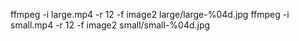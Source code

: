 

ffmpeg -i large.mp4 -r 12 -f image2 large/large-%04d.jpg
ffmpeg -i small.mp4 -r 12 -f image2 small/small-%04d.jpg


